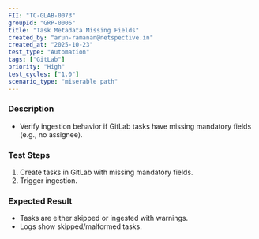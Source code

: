 ```yaml
---
FII: "TC-GLAB-0073"
groupId: "GRP-0006"
title: "Task Metadata Missing Fields"
created_by: "arun-ramanan@netspective.in"
created_at: "2025-10-23"
test_type: "Automation"
tags: ["GitLab"]
priority: "High"
test_cycles: ["1.0"]
scenario_type: "miserable path"
---
```

### Description
- Verify ingestion behavior if GitLab tasks have missing mandatory fields (e.g., no assignee).

### Test Steps
1. Create tasks in GitLab with missing mandatory fields.
2. Trigger ingestion.

### Expected Result
- Tasks are either skipped or ingested with warnings.
- Logs show skipped/malformed tasks.
